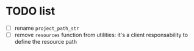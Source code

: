 # TODO list

-[ ] rename `project_path_str`
-[ ] remove `resources` function from utilities: it's a client responsability to define the resource path